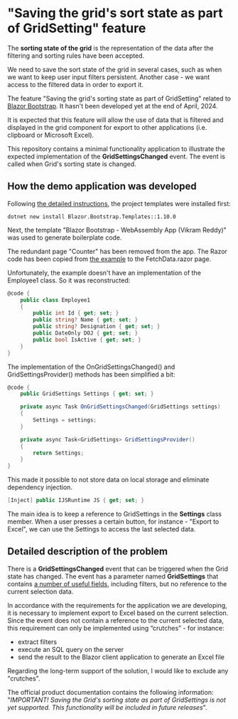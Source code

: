 # "Saving the grid's sort state as part of GridSetting" feature

The **sorting state of the grid** is the representation of the data after the filtering and sorting rules have been accepted.

We need to save the sort state of the grid in several cases, such as when we want to keep user input filters persistent. Another case - we want access to the filtered data in order to export it.

The feature "Saving the grid's sorting state as part of GridSetting" related to [Blazor Bootstrap](https://docs.blazorbootstrap.com/getting-started/blazor-webassembly-net-8). It hasn't been developed yet at the end of April, 2024.

It is expected that this feature will allow the use of data that is filtered and displayed in the grid component for export to other applications (i.e. clipboard or Microsoft Excel).

This repository contains a minimal functionality application to illustrate the expected implementation of the **GridSettingsChanged** event. The event is called when Grid's sorting state is changed.

## How the demo application was developed

Following [the detailed instructions](https://github.com/vikramlearning/blazorbootstrap), the project templates were installed first:

```shell
dotnet new install Blazor.Bootstrap.Templates::1.10.0
```

Next, the template "Blazor Bootstrap - WebAssembly App (Vikram Reddy)" was used to generate boilerplate code.

The redundant page "Counter" has been removed from the app. The Razor code has been copied from [the example](https://docs.blazorbootstrap.com/components/grid#save-and-load-grid-settings) to the FetchData.razor page.

Unfortunately, the example doesn't have an implementation of the Employee1 class. So it was reconstructed:

```csharp
@code {
    public class Employee1
    {
        public int Id { get; set; }
        public string? Name { get; set; }
        public string? Designation { get; set; }
        public DateOnly DOJ { get; set; }
        public bool IsActive { get; set; }
    }
}
```

The implementation of the OnGridSettingsChanged() and GridSettingsProvider() methods has been simplified a bit:


```csharp
@code {
    public GridSettings Settings { get; set; }

    private async Task OnGridSettingsChanged(GridSettings settings)
    {
        Settings = settings;
    }

    private async Task<GridSettings> GridSettingsProvider()
    {
        return Settings;
    }
}
```

This made it possible to not store data on local storage and eliminate dependency injection.

```csharp
[Inject] public IJSRuntime JS { get; set; }
```

The main idea is to keep a reference to GridSettings in the **Settings** class member. When a user presses a certain button, for instance - "Export to Excel", we can use the Settings to access the last selected data.

## Detailed description of the problem

There is a **GridSettingsChanged** event that can be triggered when the Grid state has changed. The event has a parameter named **GridSettings** that contains [a number of useful fields](https://docs.blazorbootstrap.com/components/grid#gridsettings-properties), including filters, but no reference to the current selection data.

In accordance with the requirements for the application we are developing, it is necessary to implement export to Excel based on the current selection. Since the event does not contain a reference to the current selected data, this requirement can only be implemented using “crutches” - for instance:

- extract filters
- execute an SQL query on the server
- send the result to the Blazor client application to generate an Excel file

Regarding the long-term support of the solution, I would like to exclude any "crutches".

The official product documentation contains the following information: "_IMPORTANT! Saving the Grid's sorting state as part of GridSettings is not yet supported. This functionality will be included in future releases_".
